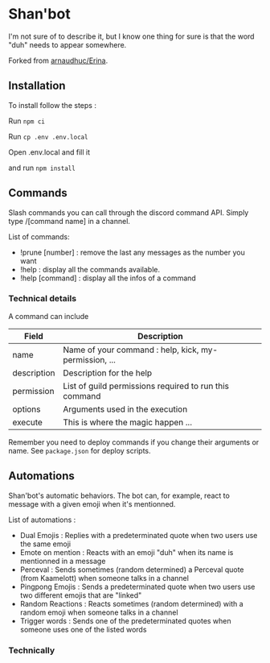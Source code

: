 # Shan'bot

I'm not sure of to describe it, but I know one thing for sure is that the word "duh" needs to appear somewhere.

Forked from [arnaudhuc/Erina](https://github.com/arnaudhuc/Erina).

## Installation

To install follow the steps :

Run `npm ci`

Run `cp .env .env.local`

Open .env.local and fill it

and run `npm install`

## Commands

Slash commands you can call through the discord command API. Simply type /[command name] in a channel.

List of commands:

- !prune [number] : remove the last any messages as the number you want
- !help : display all the commands available.
- !help [command] : display all the infos of a command

### Technical details

A command can include

| Field       | Description                                            |
| ----------- | ------------------------------------------------------ |
| name        | Name of your command : help, kick, my-permission, ...  |
| description | Description for the help                               |
| permission  | List of guild permissions required to run this command |
| options     | Arguments used in the execution                        |
| execute     | This is where the magic happen ...                     |

Remember you need to deploy commands if you change their arguments or name. See `package.json` for deploy scripts.

## Automations

Shan'bot's automatic behaviors. The bot can, for example, react to message with a given emoji when it's mentionned.

List of automations :

- Dual Emojis : Replies with a predeterminated quote when two users use the same emoji
- Emote on mention : Reacts with an emoji "duh" when its name is mentionned in a message
- Perceval : Sends sometimes (random determined) a Perceval quote (from Kaamelott) when someone talks in a channel
- Pingpong Emojis : Sends a predeterminated quote when two users use two different emojis that are "linked"
- Random Reactions : Reacts sometimes (random determined) with a random emoji when someone talks in a channel
- Trigger words : Sends one of the predeterminated quotes when someone uses one of the listed words

### Technically
